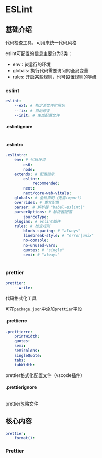 # ESLint


## 基础介绍

代码检查工具，可用来统一代码风格




eslint可配置的信息主要分为3类：
- env：js运行的环境
- globals: 执行代码需要访问的全局变量
- rules: 开启某些规则，也可设置规则的等级




### eslint
```yaml
eslint:
    --ext: # 指定源文件扩展名
    --fix: # 自动修复
    --init: # 生成配置文件

```

#### .eslintignore
```yaml

```



#### .eslintrc
```yaml
.eslintrc:
    env: # 代码环境
        es6:
        node:
    extends: # 配置继承
        eslint:
            recommended:
        next:
        next/core-web-vitals:
    globals: # 全局声明（无需import）
    overrides: # 重写配置
    parser: # 解析器 "babel-eslint|"
    parserOptions: # 解析器配置
        sourceType:
    plugins: # eslint插件
    rules: # 检查规则
        block-spacing: # "always"
        linebreak-style: # "error|unix"
        no-console:
        no-unused-vars:
        quotes: # "single"
        semi: # "always"
        
```


### prettier
```yaml
prettier:
    --write:
```


代码格式化工具

可在`package.json`中添加`prettier`字段





#### .prettierrc
```yaml
.prettierrc:
    printWidth:
    quotes:
    semi:
    semicolons:
    singleQuote:
    tabs:
    tabWidth:
```

prettier格式化配置文件（vscode插件）



#### .prettierignore
```yaml
```

prettier忽略文件


## 核心内容
```yaml
prettier:
    format():
```




### Prettier


